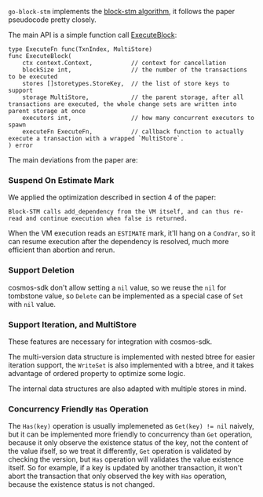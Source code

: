 `go-block-stm` implements the [block-stm algorithm](https://arxiv.org/abs/2203.06871), it follows the paper pseudocode pretty closely.

The main API is a simple function call [ExecuteBlock](https://github.com/yihuang/go-block-stm/blob/main/stm.go#L10):

```golang
type ExecuteFn func(TxnIndex, MultiStore)
func ExecuteBlock(
	ctx context.Context,           // context for cancellation
	blockSize int,                 // the number of the transactions to be executed
	stores []storetypes.StoreKey,  // the list of store keys to support
	storage MultiStore,            // the parent storage, after all transactions are executed, the whole change sets are written into parent storage at once
	executors int,                 // how many concurrent executors to spawn
	executeFn ExecuteFn,           // callback function to actually execute a transaction with a wrapped `MultiStore`.
) error
```

The main deviations from the paper are:

### Suspend On Estimate Mark

We applied the optimization described in section 4 of the paper:

```
Block-STM calls add_dependency from the VM itself, and can thus re-read and continue execution when false is returned.
```

When the VM execution reads an `ESTIMATE` mark, it'll hang on a `CondVar`, so it can resume execution after the dependency is resolved,
much more efficient than abortion and rerun.

### Support Deletion

cosmos-sdk don't allow setting a `nil` value, so we reuse the `nil` for tombstone value, so `Delete` can be implemented as a special case of `Set` with `nil` value.

### Support Iteration, and MultiStore

These features are necessary for integration with cosmos-sdk.

The multi-version data structure is implemented with nested btree for easier iteration support, 
the `WriteSet` is also implemented with a btree, and it takes advantage of ordered property to optimize some logic.

The internal data structures are also adapted with multiple stores in mind.

### Concurrency Friendly `Has` Operation

The `Has(key)` operation is usually implemeneted as `Get(key) != nil` naively, but it can be implemented more friendly
to concurrency than `Get` operation, because it only observe the existence status of the key, not the content of the value ifself, so we treat it differently, `Get` operation is validated by checking the version, but `Has` operation will validates the value existence itself. So for example, if a key is updated by another transaction, it won't abort the transaction that only observed the key with `Has` operation, because the existence status is not changed.
